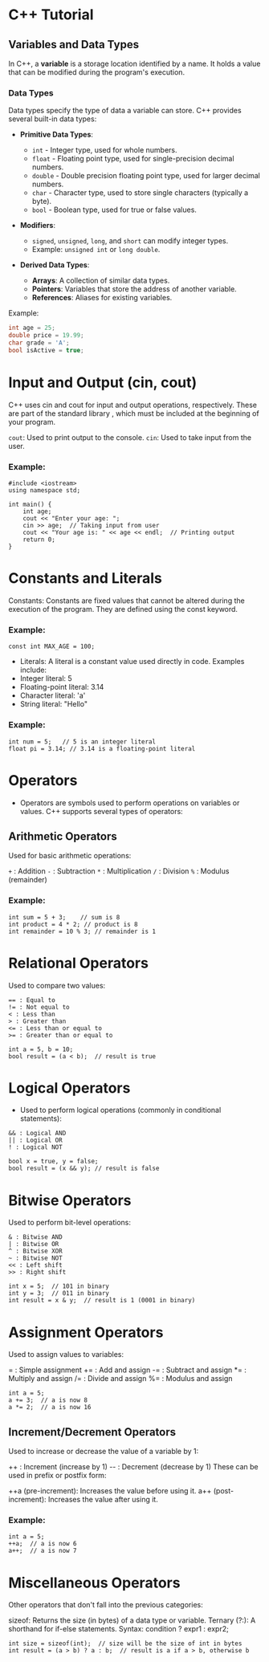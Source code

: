 # C++ Tutorial

## Variables and Data Types

In C++, a **variable** is a storage location identified by a name. It holds a value that can be modified during the program's execution. 

### Data Types

Data types specify the type of data a variable can store. C++ provides several built-in data types:

- **Primitive Data Types**:
  - `int` - Integer type, used for whole numbers.
  - `float` - Floating point type, used for single-precision decimal numbers.
  - `double` - Double precision floating point type, used for larger decimal numbers.
  - `char` - Character type, used to store single characters (typically a byte).
  - `bool` - Boolean type, used for true or false values.
  
- **Modifiers**:
  - `signed`, `unsigned`, `long`, and `short` can modify integer types.
  - Example: `unsigned int` or `long double`.

- **Derived Data Types**:
  - **Arrays**: A collection of similar data types.
  - **Pointers**: Variables that store the address of another variable.
  - **References**: Aliases for existing variables.

Example:
```cpp
int age = 25;
double price = 19.99;
char grade = 'A';
bool isActive = true;
```

# Input and Output (cin, cout)
C++ uses cin and cout for input and output operations, respectively. These are part of the standard library <iostream>, which must be included at the beginning of your program.

`cout`: Used to print output to the console.
`cin`: Used to take input from the user.
### Example:
```
#include <iostream>
using namespace std;

int main() {
    int age;
    cout << "Enter your age: ";
    cin >> age;  // Taking input from user
    cout << "Your age is: " << age << endl;  // Printing output
    return 0;
}
```

# Constants and Literals
Constants: Constants are fixed values that cannot be altered during the execution of the program. They are defined using the const keyword.
### Example:
```
const int MAX_AGE = 100;
```
- Literals: A literal is a constant value used directly in code. Examples include:
- Integer literal: 5
- Floating-point literal: 3.14
- Character literal: 'a'
- String literal: "Hello"

### Example:

```
int num = 5;   // 5 is an integer literal
float pi = 3.14; // 3.14 is a floating-point literal
```
# Operators
- Operators are symbols used to perform operations on variables or values. C++ supports several types of operators:

## Arithmetic Operators
Used for basic arithmetic operations:

`+` : Addition
`-` : Subtraction
`*` : Multiplication
`/` : Division
`%` : Modulus (remainder)

### Example:

```
int sum = 5 + 3;    // sum is 8
int product = 4 * 2; // product is 8
int remainder = 10 % 3; // remainder is 1
```

# Relational Operators
Used to compare two values:
```
== : Equal to
!= : Not equal to
< : Less than
> : Greater than
<= : Less than or equal to
>= : Greater than or equal to

```
```
int a = 5, b = 10;
bool result = (a < b);  // result is true
```
# Logical Operators
- Used to perform logical operations (commonly in conditional statements):
```
&& : Logical AND
|| : Logical OR
! : Logical NOT
```
```
bool x = true, y = false;
bool result = (x && y); // result is false
```

# Bitwise Operators
Used to perform bit-level operations:
```
& : Bitwise AND
| : Bitwise OR
^ : Bitwise XOR
~ : Bitwise NOT
<< : Left shift
>> : Right shift
```

```
int x = 5;  // 101 in binary
int y = 3;  // 011 in binary
int result = x & y;  // result is 1 (0001 in binary)
```

# Assignment Operators
Used to assign values to variables:

= : Simple assignment
+= : Add and assign
-= : Subtract and assign
*= : Multiply and assign
/= : Divide and assign
%= : Modulus and assign

```
int a = 5;
a += 3;  // a is now 8
a *= 2;  // a is now 16
```
## Increment/Decrement Operators
Used to increase or decrease the value of a variable by 1:

++ : Increment (increase by 1)
-- : Decrement (decrease by 1)
These can be used in prefix or postfix form:

++a (pre-increment): Increases the value before using it.
a++ (post-increment): Increases the value after using it.
### Example:
```
int a = 5;
++a;  // a is now 6
a++;  // a is now 7
```

# Miscellaneous Operators
Other operators that don't fall into the previous categories:

sizeof: Returns the size (in bytes) of a data type or variable.
Ternary (?:): A shorthand for if-else statements. Syntax: condition ? expr1 : expr2;
```
int size = sizeof(int);  // size will be the size of int in bytes
int result = (a > b) ? a : b;  // result is a if a > b, otherwise b
```